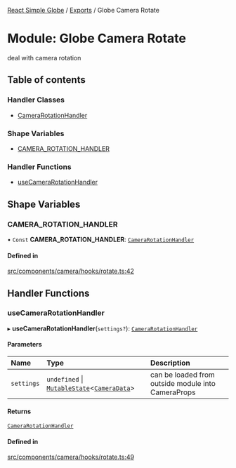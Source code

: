 [React Simple Globe](../README.md) / [Exports](../modules.md) / Globe Camera Rotate

# Module: Globe Camera Rotate

deal with camera rotation

## Table of contents

### Handler Classes

- [CameraRotationHandler](../classes/Globe_Camera_Rotate.CameraRotationHandler.md)

### Shape Variables

- [CAMERA\_ROTATION\_HANDLER](Globe_Camera_Rotate.md#camera_rotation_handler)

### Handler Functions

- [useCameraRotationHandler](Globe_Camera_Rotate.md#usecamerarotationhandler)

## Shape Variables

### CAMERA\_ROTATION\_HANDLER

• `Const` **CAMERA\_ROTATION\_HANDLER**: [`CameraRotationHandler`](../classes/Globe_Camera_Rotate.CameraRotationHandler.md)

#### Defined in

[src/components/camera/hooks/rotate.ts:42](https://github.com/Gaushao/d3-react-globe/blob/0a8a5c1/src/components/camera/hooks/rotate.ts#L42)

## Handler Functions

### useCameraRotationHandler

▸ **useCameraRotationHandler**(`settings?`): [`CameraRotationHandler`](../classes/Globe_Camera_Rotate.CameraRotationHandler.md)

#### Parameters

| Name | Type | Description |
| :------ | :------ | :------ |
| `settings` | `undefined` \| [`MutableState`](Globe_Types.md#mutablestate)<[`CameraData`](../classes/Globe_Camera_Classes.CameraData.md)\> | can be loaded from outside module into CameraProps |

#### Returns

[`CameraRotationHandler`](../classes/Globe_Camera_Rotate.CameraRotationHandler.md)

#### Defined in

[src/components/camera/hooks/rotate.ts:49](https://github.com/Gaushao/d3-react-globe/blob/0a8a5c1/src/components/camera/hooks/rotate.ts#L49)
